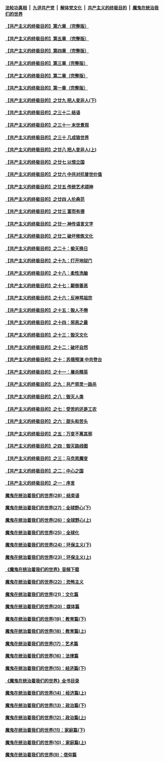 ####  [法轮功真相](../../../../basic/blob/master/README.md?t=05082131) &nbsp;|&nbsp; [九评共产党](../../../../9ping.md/blob/master/README.md?t=05082131) &nbsp;|&nbsp; [解体党文化](../../../../jtdwh.md/blob/master/README.md?t=05082131)  &nbsp;|&nbsp; [共产主义的终极目的](../../../../gczydzjmd.md/blob/master/README.md?t=05082131) &nbsp;|&nbsp; [魔鬼在统治我们的世界](../../../../mgztzwmdsj.md/blob/master/README.md?t=05082131) 

#### [【共产主义的终极目的】第六章 （完整版）](../pages/nsc422/n11428913.md?t=05082131) 

#### [【共产主义的终极目的】第五章 （完整版）](../pages/nsc422/n11428912.md?t=05082131) 

#### [【共产主义的终极目的】第四章 （完整版）](../pages/nsc422/n11428907.md?t=05082131) 

#### [【共产主义的终极目的】第三章（完整版）](../pages/nsc422/n11428848.md?t=05082131) 

#### [【共产主义的终极目的】第二章（完整版）](../pages/nsc422/n11428831.md?t=05082131) 

#### [【共产主义的终极目的】第一章（完整版）](../pages/nsc422/n11417651.md?t=05082131) 

#### [【共产主义的终极目的】之廿九 把人变非人(下)](../pages/nsc422/n11344140.md?t=05082131) 

#### [【共产主义的终极目的】之三十二 结语](../pages/nsc422/n11360535.md?t=05082131) 

#### [【共产主义的终极目的】之三十一 末世景观](../pages/nsc422/n11351129.md?t=05082131) 

#### [【共产主义的终极目的】之三十 几成狼世界](../pages/nsc422/n11348280.md?t=05082131) 

#### [【共产主义的终极目的】之廿八 把人变非人(上)](../pages/nsc422/n11340492.md?t=05082131) 

#### [【共产主义的终极目的】之廿七 以恨立国](../pages/nsc422/n11336944.md?t=05082131) 

#### [【共产主义的终极目的】之廿六 中共对抗普世价值](../pages/nsc422/n11324785.md?t=05082131) 

#### [【共产主义的终极目的】之廿五 传统艺术颂神](../pages/nsc422/n11296396.md?t=05082131) 

#### [【共产主义的终极目的】之廿四 人伦典范](../pages/nsc422/n11296397.md?t=05082131) 

#### [【共产主义的终极目的】之廿三 富而有德](../pages/nsc422/n11283598.md?t=05082131) 

#### [【共产主义的终极目的】之廿一 神传语言文字](../pages/nsc422/n11263265.md?t=05082131) 

#### [【共产主义的终极目的】之廿二 破坏修炼文化](../pages/nsc422/n11245728.md?t=05082131) 

#### [【共产主义的终极目的】之二十：偷天换日](../pages/nsc422/n11238846.md?t=05082131) 

#### [【共产主义的终极目的】之十九：打开地狱门](../pages/nsc422/n11206376.md?t=05082131) 

#### [【共产主义的终极目的】之十八：柔性洗脑](../pages/nsc422/n11199994.md?t=05082131) 

#### [【共产主义的终极目的】之十七：颠倒善恶](../pages/nsc422/n11179782.md?t=05082131) 

#### [【共产主义的终极目的】之十六：反神骂祖宗](../pages/nsc422/n11166798.md?t=05082131) 

#### [【共产主义的终极目的】之十五：毁人不倦](../pages/nsc422/n11166792.md?t=05082131) 

#### [【共产主义的终极目的】之十四：邪恶之最](../pages/nsc422/n11150249.md?t=05082131) 

#### [【共产主义的终极目的】之十三：毁灭文化](../pages/nsc422/n11135227.md?t=05082131) 

#### [【共产主义的终极目的】之十二：破坏自然](../pages/nsc422/n11135214.md?t=05082131) 

#### [【共产主义的终极目的】之十：苏俄预演 中共登台](../pages/nsc422/n11118424.md?t=05082131) 

#### [【共产主义的终极目的】之十一：屠杀精英](../pages/nsc422/n11118442.md?t=05082131) 

#### [【共产主义的终极目的】之九：共产邪灵一路杀](../pages/nsc422/n11114139.md?t=05082131) 

#### [【共产主义的终极目的】之八：毁灭人类](../pages/nsc422/n11108503.md?t=05082131) 

#### [【共产主义的终极目的】之七：受苦的还是工农](../pages/nsc422/n11101809.md?t=05082131) 

#### [【共产主义的终极目的】之六：甜头和苦头](../pages/nsc422/n11096971.md?t=05082131) 

#### [【共产主义的终极目的】之五：万变不离其邪](../pages/nsc422/n11091285.md?t=05082131) 

#### [【共产主义的终极目的】之四：毁灭路线图](../pages/nsc422/n11086284.md?t=05082131) 

#### [【共产主义的终极目的】之三：马克思魔变](../pages/nsc422/n11061941.md?t=05082131) 

#### [【共产主义的终极目的】之二：中心之国](../pages/nsc422/n11047728.md?t=05082131) 

#### [【共产主义的终极目的】之一：序言](../pages/nsc422/n11086077.md?t=05082131) 

#### [魔鬼在统治着我们的世界(28)：结束语](../pages/nsc422/n10936246.md?t=05082131) 

#### [魔鬼在统治着我们的世界(27)：全球野心(下)](../pages/nsc422/n10928319.md?t=05082131) 

#### [魔鬼在统治着我们的世界(26)：全球野心(上)](../pages/nsc422/n10900318.md?t=05082131) 

#### [魔鬼在统治着我们的世界(25)：全球化](../pages/nsc422/n10788205.md?t=05082131) 

#### [魔鬼在统治着我们的世界(24)：环保主义(下)](../pages/nsc422/n10695307.md?t=05082131) 

#### [魔鬼在统治着我们的世界(23)：环保主义(上)](../pages/nsc422/n10688613.md?t=05082131) 

#### [《魔鬼在统治着我们的世界》音频下载](../pages/nsc422/n10635553.md?t=05082131) 

#### [魔鬼在统治着我们的世界(22)：恐怖主义](../pages/nsc422/n10614727.md?t=05082131) 

#### [魔鬼在统治着我们的世界(21)：文化篇](../pages/nsc422/n10597706.md?t=05082131) 

#### [魔鬼在统治着我们的世界(20)：媒体篇](../pages/nsc422/n10586579.md?t=05082131) 

#### [魔鬼在统治着我们的世界(19)：教育篇(下)](../pages/nsc422/n10564808.md?t=05082131) 

#### [魔鬼在统治着我们的世界(18)：教育篇(上)](../pages/nsc422/n10526970.md?t=05082131) 

#### [魔鬼在统治着我们的世界(17)：艺术篇](../pages/nsc422/n10499093.md?t=05082131) 

#### [魔鬼在统治着我们的世界(16)：法律篇](../pages/nsc422/n10485969.md?t=05082131) 

#### [魔鬼在统治着我们的世界(15)：经济篇(下)](../pages/nsc422/n10469975.md?t=05082131) 

#### [《魔鬼在统治着我们的世界》全书目录](../pages/nsc422/n10464261.md?t=05082131) 

#### [魔鬼在统治着我们的世界(14)：经济篇(上)](../pages/nsc422/n10457370.md?t=05082131) 

#### [魔鬼在统治着我们的世界(13)：政治篇(下)](../pages/nsc422/n10448270.md?t=05082131) 

#### [魔鬼在统治着我们的世界(12)：政治篇(上)](../pages/nsc422/n10444576.md?t=05082131) 

#### [魔鬼在统治着我们的世界(11)：家庭篇(下)](../pages/nsc422/n10440961.md?t=05082131) 

#### [魔鬼在统治着我们的世界(10)：家庭篇(上)](../pages/nsc422/n10435448.md?t=05082131) 

#### [魔鬼在统治着我们的世界(9)：信仰篇](../pages/nsc422/n10432159.md?t=05082131) 


